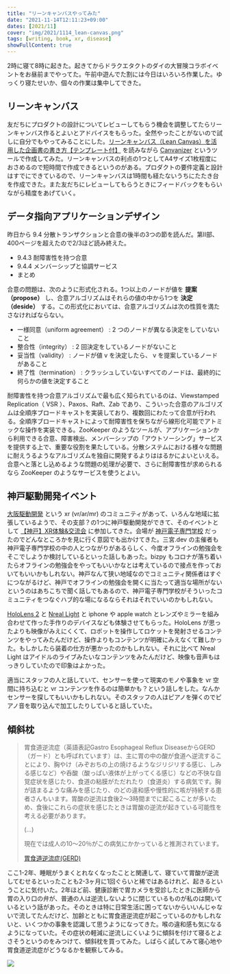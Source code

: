 ```yaml
---
title: "リーンキャンバスやってみた"
date: "2021-11-14T12:11:23+09:00"
dates: [2021/11]
cover: "img/2021/1114_lean-canvas.png"
tags: [writing, book, xr, disease]
showFullContent: true
---
```


2時に寝て8時に起きた。起きてからドラクエタクトのダイの大冒険コラボイベントをお昼前までやってた。午前中遊んでた割には今日はいろいろ作業した。ゆっくり寝たせいか、個々の作業は集中してできた。

## リーンキャンバス

友だちにプロダクトの設計についてレビューしてもらう機会を調整してたらリーンキャンバス作るとよいとアドバイスをもらった。全然やったことがないので試しに自分でもやってみることにした。[リーンキャンバス（Lean Canvas）を活用した企画書の書き方【テンプレート付】](https://monstar-lab.com/dx/solution/lean-canvas/) を読みながら [Canvanizer](https://canvanizer.com/) というツールで作成してみた。リーンキャンバスの利点の1つとしてA4サイズ1枚程度におさめるので短時間で作成できるというのがある。プロダクトの要件定義と設計はすでにできているので、リーンキャンバスは1時間も経たないうちにたたき台を作成できた。また友だちにレビューしてもらうときにフィードバックをもらいながら精度をあげていく。

## データ指向アプリケーションデザイン

昨日から 9.4 分散トランザクションと合意の後半の3つの節を読んだ。第Ⅱ部、400ページを超えたので2/3ほど読み終えた。

* 9.4.3 耐障害性を持つ合意
* 9.4.4 メンバーシップと協調サービス
* まとめ

合意の問題は、次のように形式化される。1つ以上のノードが値を **提案（propose）** し、合意アルゴリズムはそれらの値の中から1つを **決定（deside）** する。この形式化においては、合意アルゴリズムは次の性質を満たさなければならない。

* 一様同意（uniform agreement） : 2 つのノードが異なる決定をしていないこと
* 整合性（integrity） : 2 回決定をしているノードがないこと
* 妥当性（validity） : ノードが値 v を決定したら、 v を提案しているノードがあること
* 終了性（termination） : クラッシュしていないすべてのノードは、最終的に何らかの値を決定すること

耐障害性を持つ合意アルゴリズムで最も広く知られているのは、Viewstamped Replication（ VSR ）、Paxos、Raft、Zab であり、こういった合意のアルゴリズムは全順序ブロードキャストを実装しており、複数回にわたって合意が行われる。全順序ブロードキャストによって耐障害性を保ちながら線形化可能でアトミックな操作を実装できる。ZooKeeper のようなツールが、アプリケーションから利用できる合意、障害検出、メンバーシップの「アウトソーシング」サービスを提供する上で、重要な役割を果たしている。分散システムにおける様々な問題に耐えうるようなアルゴリズムを独自に開発するよりははるかによいといえる。合意へと落とし込めるような問題の処理が必要で、さらに耐障害性が求められるなら ZooKeeper のようなサービスを使うとよい。

## 神戸駆動開発イベント

[大阪駆動開発](https://osaka-driven-dev.connpass.com/) という xr (vr/ar/mr) のコミュニティがあって、いろんな地域に拡張しているようで、その支部？の1つに神戸駆動開発ができて、そのイベントとして [【神戸】XR体験&交流会](https://kobe-driven-dev.connpass.com/event/230296/) に参加してきた。会場が [神戸電子専門学校](https://www.kobedenshi.ac.jp/) だったのでどんなところかを見に行く意図でも出かけてきた。三宮.dev の主催者も神戸電子専門学校の中の人とつながりがあるらしく、今度オフラインの勉強会をそこでしようか検討しているといった話しもあった。bizpy もコロナが落ち着いたらオフラインの勉強会をやってもいいかなとは考えているので接点を作っておいてもいいかもしれない。神戸なんて狭い地域なのでコミュニティ関係者はすぐにつながるけど、神戸でオフラインの勉強会を開くに当たって適当な場所がないというのはあちこちで聞く話しでもあるので、神戸電子専門学校がそういったコミュニティをつなぐハブ的な場になるならそれはそれでいいのかもしれない。

[HoloLens 2](https://www.microsoft.com/en-us/hololens) と [Nreal Light](https://www.nreal.ai/light/) と iphone や apple watch とレンズやミラーを組み合わせて作った手作りのデバイスなども体験させてもらった。HoloLens が思ったよりも映像がみえにくくて、ロボットを操作してロケットを発射させるコンテンツをやってみたんだけど、操作よりもコンテンツが明確にみえなくて難しかった。もしかしたら装着の仕方が悪かったのかもしれない。それに比べて Nreal Light はアイドルのライブみたいなコンテンツをみたんだけど、映像も音声もはっきりしていたので印象はよかった。

適当にスタッフの人と話していて、センサーを使って現実のモノや事象を vr 空間に持ち込むと vr コンテンツを作るのは簡単かも？という話しをした。なんかセンサーを探してもいいかもしれない。そのスタッフの人はピアノを弾くのでピアノ音を取り込んで加工したりしていると話していた。

## 傾斜枕

> 胃食道逆流症（英語表記Gastro Esophageal Reflux DiseaseからGERD（ガード）とも呼ばれています）は、主に胃の中の酸が食道へ逆流することにより、胸やけ（みぞおちの上の焼けるようなジリジリする感じ、しみる感じなど）や呑酸（酸っぱい液体が上がってくる感じ）などの不快な自覚症状を感じたり、食道の粘膜がただれたり（食道炎）する病気です。胸が詰まるような痛みを感じたり、のどの違和感や慢性的に咳が持続する患者さんもいます。胃酸の逆流は食後2～3時間までに起こることが多いため、食後にこれらの症状を感じたときは胃酸の逆流が起きている可能性を考える必要があります。
> 
> (...)
> 
> 現在では成人の10～20％がこの病気にかかっていると推測されています。
>
> [胃食道逆流症(GERD)](https://www.jsge.or.jp/guideline/disease/gerd.html)

ここ1-2年、睡眠がうまくとれなくなったことと関連して、寝ていて胃酸が逆流してむせるといったことも2-3ヶ月に1回ぐらいと稀ではあるけれど、起きるということに気付いた。2年ほど前、健康診断で胃カメラを受診したときに医師から胃の入り口の弁が、普通の人は逆流しないように閉じているものが私のは開いているという話があった。そのときは特に日常生活に困ってないからいいんじゃないで流してたんだけど、加齢とともに胃食道逆流症が起こっているのかもしれないと、いくつかの事象を認識して思うようになってきた。喉の違和感も気になるようになっていた。その症状の軽減に逆流しにくいように傾斜を付けて寝るとよさそうというのをみつけて、傾斜枕を買ってみた。しばらく試してみて寝心地や胃食道逆流症がどうなるかを観察してみる。

<a href="https://www.amazon.co.jp/dp/B07VNDPD8Y?&linkCode=li2&tag=t2y-diary-22&linkId=f2a28286ce04219213b577e23c7d45c4&language=ja_JP&ref_=as_li_ss_il" target="_blank"><img border="0" src="//ws-fe.amazon-adsystem.com/widgets/q?_encoding=UTF8&ASIN=B07VNDPD8Y&Format=_SL160_&ID=AsinImage&MarketPlace=JP&ServiceVersion=20070822&WS=1&tag=t2y-diary-22&language=ja_JP" ></a><img src="https://ir-jp.amazon-adsystem.com/e/ir?t=t2y-diary-22&language=ja_JP&l=li2&o=9&a=B07VNDPD8Y" width="1" height="1" border="0" alt="" style="border:none !important; margin:0px !important;" />
